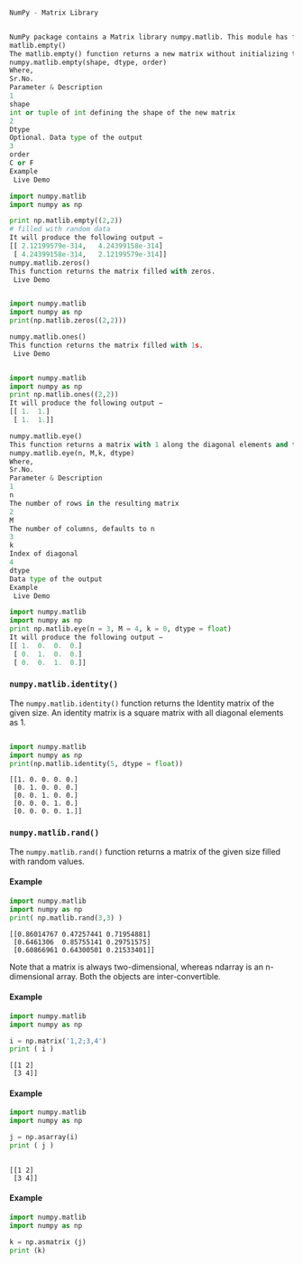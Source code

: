 

```python

NumPy - Matrix Library


NumPy package contains a Matrix library numpy.matlib. This module has functions that return matrices instead of ndarray objects.
matlib.empty()
The matlib.empty() function returns a new matrix without initializing the entries. The function takes the following parameters.
numpy.matlib.empty(shape, dtype, order)
Where,
Sr.No.
Parameter & Description
1
shape
int or tuple of int defining the shape of the new matrix
2
Dtype
Optional. Data type of the output
3
order
C or F
Example
 Live Demo
```


```python
import numpy.matlib 
import numpy as np 

print np.matlib.empty((2,2)) 
# filled with random data
It will produce the following output −
[[ 2.12199579e-314,   4.24399158e-314] 
 [ 4.24399158e-314,   2.12199579e-314]] 
numpy.matlib.zeros()
This function returns the matrix filled with zeros.
 Live Demo
```


```python

import numpy.matlib 
import numpy as np 
print(np.matlib.zeros((2,2)))
```


```python
numpy.matlib.ones()
This function returns the matrix filled with 1s.
 Live Demo

```


```python

import numpy.matlib 
import numpy as np 
print np.matlib.ones((2,2))
It will produce the following output −
[[ 1.  1.] 
 [ 1.  1.]] 
```


```python
numpy.matlib.eye()
This function returns a matrix with 1 along the diagonal elements and the zeros elsewhere. The function takes the following parameters.
numpy.matlib.eye(n, M,k, dtype)
Where,
Sr.No.
Parameter & Description
1
n
The number of rows in the resulting matrix
2
M
The number of columns, defaults to n
3
k
Index of diagonal
4
dtype
Data type of the output
Example
 Live Demo

```


```python
import numpy.matlib 
import numpy as np 
print np.matlib.eye(n = 3, M = 4, k = 0, dtype = float)
It will produce the following output −
[[ 1.  0.  0.  0.] 
 [ 0.  1.  0.  0.] 
 [ 0.  0.  1.  0.]] 
```

### ``numpy.matlib.identity()``
The ``numpy.matlib.identity()`` function returns the Identity matrix of the given size. 
An identity matrix is a square matrix with all diagonal elements as 1.



```python

import numpy.matlib 
import numpy as np 
print(np.matlib.identity(5, dtype = float))

```

    [[1. 0. 0. 0. 0.]
     [0. 1. 0. 0. 0.]
     [0. 0. 1. 0. 0.]
     [0. 0. 0. 1. 0.]
     [0. 0. 0. 0. 1.]]


### ``numpy.matlib.rand()``

The ``numpy.matlib.rand()`` function returns a matrix of the given size filled with random values.

#### Example
 


```python
import numpy.matlib 
import numpy as np 
print( np.matlib.rand(3,3) )
```

    [[0.86014767 0.47257441 0.71954881]
     [0.6461306  0.85755141 0.29751575]
     [0.60866961 0.64300501 0.21533401]]


Note that a matrix is always two-dimensional, whereas ndarray is an n-dimensional array. 
Both the objects are inter-convertible.

#### Example


```python
import numpy.matlib 
import numpy as np  

i = np.matrix('1,2;3,4') 
print ( i )

```

    [[1 2]
     [3 4]]


#### Example


```python
import numpy.matlib 
import numpy as np  

j = np.asarray(i) 
print ( j )
 
```

    [[1 2]
     [3 4]]


#### Example


```python
import numpy.matlib 
import numpy as np  

k = np.asmatrix (j) 
print (k)

```

